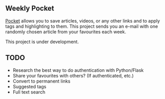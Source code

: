 Weekly Pocket
--
[Pocket](https://getpocket.com) allows you to save articles, videos, or any other links and to apply tags and highlighting to them. This project sends you an e-mail with one randomly chosen article from your favourites each week.

This project is under development.

TODO
--
* Research the best way to do authentication with Python/Flask
* Share your favourites with others? (If authenticated, etc.)
* Convert to permanent links
* Suggested tags
* Full text search

